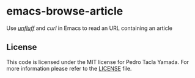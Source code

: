 # emacs-browse-article
Use *[unfluff](https://github.com/ageitgey/node-unfluff)* and *curl* in Emacs
to read an URL containing an article

## License
This code is licensed under the MIT license for Pedro Tacla Yamada. For more
information please refer to the [LICENSE](/LICENSE) file.
